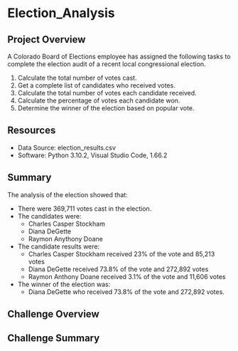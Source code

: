 # Election_Analysis

## Project Overview
A Colorado Board of Elections employee has assigned the following tasks to complete the election audit of a recent local congressional election.
1. Calculate the total number of votes cast.
2. Get a complete list of candidates who received votes.
3. Calculate the total number of votes each candidate received.
4. Calculate the percentage of votes each candidate won.
5. Determine the winner of the election based on popular vote.

## Resources
* Data Source: election_results.csv
* Software: Python 3.10.2, Visual Studio Code, 1.66.2

## Summary
The analysis of the election showed that:
* There were 369,711 votes cast in the election.
* The candidates were:
  - Charles Casper Stockham
  - Diana DeGette
  - Raymon Anythony Doane
* The candidate results were:
  - Charles Casper Stockham received 23% of the vote and 85,213 votes
  - Diana DeGette received 73.8% of the vote and 272,892 votes
  - Raymon Anthony Doane received 3.1% of the vote and 11,606 votes
* The winner of the election was:
  - Diana DeGette who received 73.8% of the vote and 272,892 votes.

## Challenge Overview

## Challenge Summary
